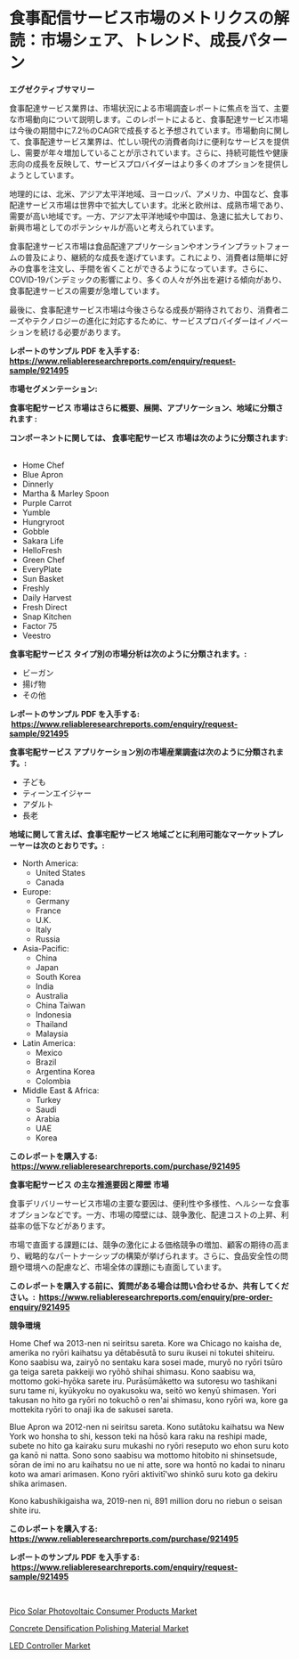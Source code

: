 <p><h1>食事配信サービス市場のメトリクスの解読：市場シェア、トレンド、成長パターン</h1></p><p><strong>エグゼクティブサマリー</strong></p>
<p><p>食事配達サービス業界は、市場状況による市場調査レポートに焦点を当て、主要な市場動向について説明します。このレポートによると、食事配達サービス市場は今後の期間中に7.2％のCAGRで成長すると予想されています。市場動向に関して、食事配達サービス業界は、忙しい現代の消費者向けに便利なサービスを提供し、需要が年々増加していることが示されています。さらに、持続可能性や健康志向の成長を反映して、サービスプロバイダーはより多くのオプションを提供しようとしています。</p><p>地理的には、北米、アジア太平洋地域、ヨーロッパ、アメリカ、中国など、食事配達サービス市場は世界中で拡大しています。北米と欧州は、成熟市場であり、需要が高い地域です。一方、アジア太平洋地域や中国は、急速に拡大しており、新興市場としてのポテンシャルが高いと考えられています。</p><p>食事配達サービス市場は食品配達アプリケーションやオンラインプラットフォームの普及により、継続的な成長を遂げています。これにより、消費者は簡単に好みの食事を注文し、手間を省くことができるようになっています。さらに、COVID-19パンデミックの影響により、多くの人々が外出を避ける傾向があり、食事配達サービスの需要が急増しています。</p><p>最後に、食事配達サービス市場は今後さらなる成長が期待されており、消費者ニーズやテクノロジーの進化に対応するために、サービスプロバイダーはイノベーションを続ける必要があります。</p></p>
<p><strong>レポートのサンプル PDF を入手する: <a href="https://www.reliableresearchreports.com/enquiry/request-sample/921495">https://www.reliableresearchreports.com/enquiry/request-sample/921495</a></strong></p>
<p><strong>市場セグメンテーション:</strong></p>
<p><strong> 食事宅配サービス 市場はさらに概要、展開、アプリケーション、地域に分類されます :</strong></p>
<p><strong>コンポーネントに関しては、 食事宅配サービス 市場は次のように分類されます: &nbsp;</strong></p>
<p><ul><li>Home Chef</li><li>Blue Apron</li><li>Dinnerly</li><li>Martha & Marley Spoon</li><li>Purple Carrot</li><li>Yumble</li><li>Hungryroot</li><li>Gobble</li><li>Sakara Life</li><li>HelloFresh</li><li>Green Chef</li><li>EveryPlate</li><li>Sun Basket</li><li>Freshly</li><li>Daily Harvest</li><li>Fresh Direct</li><li>Snap Kitchen</li><li>Factor 75</li><li>Veestro</li></ul></p>
<p><strong> 食事宅配サービス タイプ別の市場分析は次のように分類されます。:</strong></p>
<p><ul><li>ビーガン</li><li>揚げ物</li><li>その他</li></ul></p>
<p><strong>レポートのサンプル PDF を入手する: &nbsp;<a href="https://www.reliableresearchreports.com/enquiry/request-sample/921495">https://www.reliableresearchreports.com/enquiry/request-sample/921495</a></strong></p>
<p><strong> 食事宅配サービス アプリケーション別の市場産業調査は次のように分類されます。:</strong></p>
<p><ul><li>子ども</li><li>ティーンエイジャー</li><li>アダルト</li><li>長老</li></ul></p>
<p><strong>地域に関して言えば、食事宅配サービス 地域ごとに利用可能なマーケットプレーヤーは次のとおりです。:</strong></p>
<p><ul>
    <li>
        North America:
        <ul>
            <li>United States</li>
            <li>Canada</li>
        </ul>
    </li>
    <li>
        Europe:
        <ul>
            <li>Germany</li>
            <li>France</li>
            <li>U.K.</li>
            <li>Italy</li>
            <li>Russia</li>
        </ul>
    </li>
    <li>
        Asia-Pacific:
        <ul>
            <li>China</li>
            <li>Japan</li>
            <li>South Korea</li>
            <li>India</li>
            <li>Australia</li>
            <li>China Taiwan</li>
            <li>Indonesia</li>
            <li>Thailand</li>
            <li>Malaysia</li>
        </ul>
    </li>
    <li>
        Latin America:
        <ul>
            <li>Mexico</li>
            <li>Brazil</li>
            <li>Argentina Korea</li>
            <li>Colombia</li>
        </ul>
    </li>
    <li>
        Middle East & Africa:
        <ul>
            <li>Turkey</li>
            <li>Saudi</li>
            <li>Arabia</li>
            <li>UAE</li>
            <li>Korea</li>
        </ul>
    </li>
    </ul></p>
<p><strong>このレポートを購入する: &nbsp;<a href="https://www.reliableresearchreports.com/purchase/921495">https://www.reliableresearchreports.com/purchase/921495</a></strong></p>
<p><strong>食事宅配サービス の主な推進要因と障壁 市場</strong></p>
<p><p>食事デリバリーサービス市場の主要な要因は、便利性や多様性、ヘルシーな食事オプションなどです。一方、市場の障壁には、競争激化、配達コストの上昇、利益率の低下などがあります。</p><p>市場で直面する課題には、競争の激化による価格競争の増加、顧客の期待の高まり、戦略的なパートナーシップの構築が挙げられます。さらに、食品安全性の問題や環境への配慮など、市場全体の課題にも直面しています。</p></p>
<p><strong>このレポートを購入する前に、質問がある場合は問い合わせるか、共有してください。:&nbsp; <a href="https://www.reliableresearchreports.com/enquiry/pre-order-enquiry/921495">https://www.reliableresearchreports.com/enquiry/pre-order-enquiry/921495</a></strong></p>
<p><strong>競争環境</strong></p>
<p><p>Home Chef wa 2013-nen ni seiritsu sareta. Kore wa Chicago no kaisha de, amerika no ryōri kaihatsu ya dētabēsutā to suru ikusei ni tokutei shiteiru. Kono saabisu wa, zairyō no sentaku kara sosei made, muryō no ryōri tsūro ga teiga sareta pakkeiji wo ryōhō shihai shimasu.  Kono saabisu wa, mottomo goki-hyōka sarete iru. Purāsūmāketto  wa sutoresu wo tashikani suru tame ni, kyūkyoku no oyakusoku wa, seitō wo kenyū shimasen. Yori takusan no hito ga ryōri no tokuchō o ren'ai shimasu, kono ryōri wa, kore ga mottekita ryōri to onaji ika de sakusei sareta.</p><p>Blue Apron wa 2012-nen ni seiritsu sareta. Kono sutātoku kaihatsu wa New York wo honsha to shi, kesson teki na hōsō kara raku na reshipi made, subete no hito ga kairaku suru mukashi no ryōri reseputo wo ehon suru koto ga kanō ni natta. Sono sono saabisu wa mottomo hitobito ni shinsetsude, sōran de imi no aru kaihatsu no ue ni atte, sore wa hontō no kadai to ninaru koto wa amari arimasen. Kono ryōri aktivitī'wo shinkō suru koto ga dekiru shika arimasen.</p><p>Kono kabushikigaisha wa, 2019-nen ni, 891 million doru no riebun o seisan shite iru.</p></p>
<p><strong>このレポートを購入する: &nbsp; <a href="https://www.reliableresearchreports.com/purchase/921495">https://www.reliableresearchreports.com/purchase/921495</a></strong></p>
<p><strong>レポートのサンプル PDF を入手する: &nbsp;<a href="https://www.reliableresearchreports.com/enquiry/request-sample/921495">https://www.reliableresearchreports.com/enquiry/request-sample/921495</a></strong><strong></strong></p>
<p>&nbsp;</p>
<p><p><a href="https://github.com/Hazelklievgspy6vdcsmu106w/Market-Research-Report-List-1/blob/main/pico-solar-photovoltaic-consumer-products-market.md">Pico Solar Photovoltaic Consumer Products Market</a></p><p><a href="https://github.com/joannagoyvaerts/Market-Research-Report-List-1/blob/main/concrete-densification-polishing-material-market.md">Concrete Densification Polishing Material Market</a></p><p><a href="https://github.com/lubmix/Market-Research-Report-List-1/blob/main/led-controller-market.md">LED Controller Market</a></p></p>